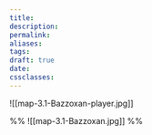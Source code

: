 ```yaml
---
title: 
description: 
permalink: 
aliases: 
tags: 
draft: true
date: 
cssclasses:
---
```


![[map-3.1-Bazzoxan-player.jpg]] 

%%
![[map-3.1-Bazzoxan.jpg]]
%%